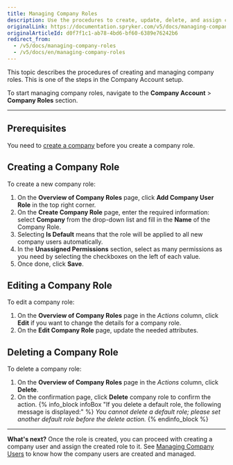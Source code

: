 ```yaml
---
title: Managing Company Roles
description: Use the procedures to create, update, delete, and assign company roles in the Back Office.
originalLink: https://documentation.spryker.com/v5/docs/managing-company-roles
originalArticleId: d0f7f1c1-ab78-4bd6-bf60-6389e76242b6
redirect_from:
  - /v5/docs/managing-company-roles
  - /v5/docs/en/managing-company-roles
---
```


This topic describes the procedures of creating and managing company roles. This is one of the steps in the Company Account setup.

To start managing company roles, navigate to the **Company Account** > **Company Roles** section.
***

## Prerequisites
You need to [create a company](/docs/scos/user/back-office-user-guides/{{page.version}}/customer/company-account/managing-companies.html#creating-a-company) before you create a company role.

## Creating a Company Role
To create a new company role:

1. On the **Overview of Company Roles** page, click **Add Company User Role** in the top right corner.
2. On the **Create Company Role** page, enter the required information: select **Company** from the drop-down list and fill in the **Name** of the Company Role.
3. Selecting **Is Default** means that the role will be applied to all new company users automatically.
4. In the **Unassigned Permissions** section, select as many permissions as you need by selecting the checkboxes on the left of each value.
5. Once done, click **Save**.

## Editing a Company Role
To edit a company role:
1. On the **Overview of Company Roles** page in the _Actions_ column, click **Edit**  if you want to change the details for a company role.
2. On the **Edit Company Role** page, update the needed attributes.

## Deleting a Company Role

To delete a company role:
1. On the **Overview of Company Roles** page in the _Actions_ column, click **Delete**.
2. On the confirmation page, click **Delete** company role to confirm the action.
    {% info_block infoBox "If you delete a default role, the following message is displayed:" %}
_You cannot delete a default role; please set another default role before the delete action._
{% endinfo_block %}
***
**What's next?**
Once the role is created, you can proceed with creating a company user and assign the created role to it.
See [Managing Company Users](/docs/scos/user/back-office-user-guides/{{page.version}}/customer/company-account/managing-company-users.html) to know how the company users are created and managed.
